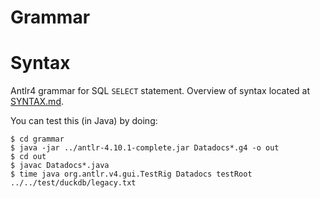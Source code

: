 # Grammar
# Syntax

Antlr4 grammar for SQL `SELECT` statement. Overview of syntax located at [SYNTAX.md](https://github.com/datadocs/grammar/blob/master/SYNTAX.md).

You can test this (in Java) by doing:

```
$ cd grammar
$ java -jar ../antlr-4.10.1-complete.jar Datadocs*.g4 -o out
$ cd out
$ javac Datadocs*.java
$ time java org.antlr.v4.gui.TestRig Datadocs testRoot ../../test/duckdb/legacy.txt
```
